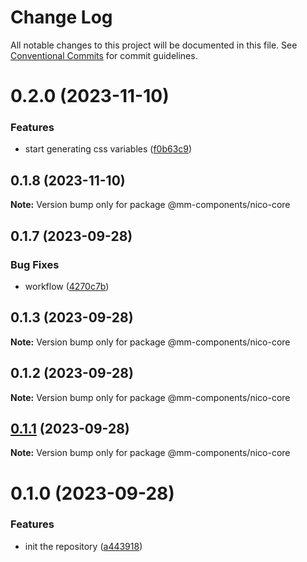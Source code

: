 # Change Log

All notable changes to this project will be documented in this file.
See [Conventional Commits](https://conventionalcommits.org) for commit guidelines.

# 0.2.0 (2023-11-10)

### Features

- start generating css variables ([f0b63c9](https://github.com/marcusmourao/Frontend-Monorepo-Workspace/commit/f0b63c92ed14288ff5febf248ba27a19b77ca456))

## 0.1.8 (2023-11-10)

**Note:** Version bump only for package @mm-components/nico-core

## 0.1.7 (2023-09-28)

### Bug Fixes

- workflow ([4270c7b](https://github.com/marcusmourao/Frontend-Monorepo-Workspace/commit/4270c7b2e9960fb97975b5f11306adaab8746cec))

## 0.1.3 (2023-09-28)

**Note:** Version bump only for package @mm-components/nico-core

## 0.1.2 (2023-09-28)

**Note:** Version bump only for package @mm-components/nico-core

## [0.1.1](https://github.com/marcusmourao/Frontend-Monorepo-Workspace/compare/@mm-components/nico-core@0.1.0...@mm-components/nico-core@0.1.1) (2023-09-28)

**Note:** Version bump only for package @mm-components/nico-core

# 0.1.0 (2023-09-28)

### Features

- init the repository ([a443918](https://github.com/marcusmourao/Frontend-Monorepo-Workspace/commit/a4439180590e8df2038bda44b58fcf6562287e5d))
